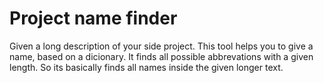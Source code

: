 # Project name finder
Given a long description of your side project. This tool helps you to give a name, based on a dicionary. It finds all possible abbrevations with a given length.
So its basically finds all names inside the given longer text.
